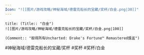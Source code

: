```yaml
---
Icon: "![[图片/游戏攻略/神秘海域/德雷克船长的宝藏/奖杯/白金.png|30]]"
---
```

```ad-common-platinum-trophy
title: (Title:: "白金")
![[图片/游戏攻略/神秘海域/德雷克船长的宝藏/奖杯/白金.png|100]]

(Comment:: "取得所有Uncharted: Drake's Fortune™ Remastered獎盃")
```

#神秘海域/德雷克船长的宝藏/奖杯 #奖杯 #奖杯/白金
